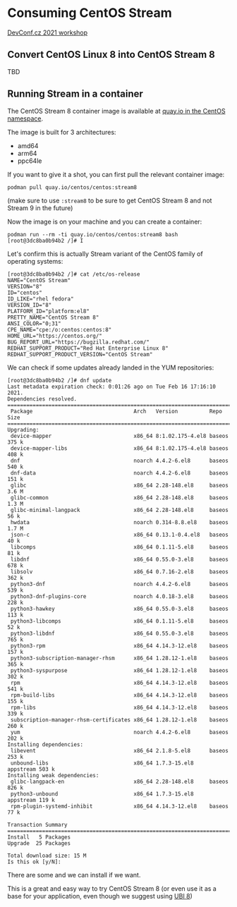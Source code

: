 # Consuming CentOS Stream

[DevConf.cz 2021 workshop](https://devconfcz2021.sched.com/event/gmSG/consuming-centos-stream)


## Convert CentOS Linux 8 into CentOS Stream 8

TBD


## Running Stream in a container

The CentOS Stream 8 container image is available at [quay.io in the CentOS namespace](https://quay.io/repository/centos/centos?tab=tags).

The image is built for 3 architectures:
* amd64
* arm64
* ppc64le

If you want to give it a shot, you can first pull the relevant container image:

    podman pull quay.io/centos/centos:stream8

(make sure to use `:stream8` to be sure to get CentOS Stream 8 and not Stream 9 in the future)

Now the image is on your machine and you can create a container:

    podman run --rm -ti quay.io/centos/centos:stream8 bash
    [root@3dc8ba0b94b2 /]# 𝙸

Let's confirm this is actually Stream variant of the CentOS family of operating systems:

    [root@3dc8ba0b94b2 /]# cat /etc/os-release
    NAME="CentOS Stream"
    VERSION="8"
    ID="centos"
    ID_LIKE="rhel fedora"
    VERSION_ID="8"
    PLATFORM_ID="platform:el8"
    PRETTY_NAME="CentOS Stream 8"
    ANSI_COLOR="0;31"
    CPE_NAME="cpe:/o:centos:centos:8"
    HOME_URL="https://centos.org/"
    BUG_REPORT_URL="https://bugzilla.redhat.com/"
    REDHAT_SUPPORT_PRODUCT="Red Hat Enterprise Linux 8"
    REDHAT_SUPPORT_PRODUCT_VERSION="CentOS Stream"

We can check if some updates already landed in the YUM repositories:

    [root@3dc8ba0b94b2 /]# dnf update
    Last metadata expiration check: 0:01:26 ago on Tue Feb 16 17:16:10 2021.
    Dependencies resolved.
    ================================================================================
     Package                                Arch   Version          Repo       Size
    ================================================================================
    Upgrading:
     device-mapper                          x86_64 8:1.02.175-4.el8 baseos    375 k
     device-mapper-libs                     x86_64 8:1.02.175-4.el8 baseos    408 k
     dnf                                    noarch 4.4.2-6.el8      baseos    540 k
     dnf-data                               noarch 4.4.2-6.el8      baseos    151 k
     glibc                                  x86_64 2.28-148.el8     baseos    3.6 M
     glibc-common                           x86_64 2.28-148.el8     baseos    1.3 M
     glibc-minimal-langpack                 x86_64 2.28-148.el8     baseos     56 k
     hwdata                                 noarch 0.314-8.8.el8    baseos    1.7 M
     json-c                                 x86_64 0.13.1-0.4.el8   baseos     40 k
     libcomps                               x86_64 0.1.11-5.el8     baseos     81 k
     libdnf                                 x86_64 0.55.0-3.el8     baseos    678 k
     libsolv                                x86_64 0.7.16-2.el8     baseos    362 k
     python3-dnf                            noarch 4.4.2-6.el8      baseos    539 k
     python3-dnf-plugins-core               noarch 4.0.18-3.el8     baseos    228 k
     python3-hawkey                         x86_64 0.55.0-3.el8     baseos    113 k
     python3-libcomps                       x86_64 0.1.11-5.el8     baseos     52 k
     python3-libdnf                         x86_64 0.55.0-3.el8     baseos    765 k
     python3-rpm                            x86_64 4.14.3-12.el8    baseos    157 k
     python3-subscription-manager-rhsm      x86_64 1.28.12-1.el8    baseos    365 k
     python3-syspurpose                     x86_64 1.28.12-1.el8    baseos    302 k
     rpm                                    x86_64 4.14.3-12.el8    baseos    541 k
     rpm-build-libs                         x86_64 4.14.3-12.el8    baseos    155 k
     rpm-libs                               x86_64 4.14.3-12.el8    baseos    339 k
     subscription-manager-rhsm-certificates x86_64 1.28.12-1.el8    baseos    260 k
     yum                                    noarch 4.4.2-6.el8      baseos    202 k
    Installing dependencies:
     libevent                               x86_64 2.1.8-5.el8      baseos    253 k
     unbound-libs                           x86_64 1.7.3-15.el8     appstream 503 k
    Installing weak dependencies:
     glibc-langpack-en                      x86_64 2.28-148.el8     baseos    826 k
     python3-unbound                        x86_64 1.7.3-15.el8     appstream 119 k
     rpm-plugin-systemd-inhibit             x86_64 4.14.3-12.el8    baseos     77 k

    Transaction Summary
    ================================================================================
    Install   5 Packages
    Upgrade  25 Packages

    Total download size: 15 M
    Is this ok [y/N]:

There are some and we can install if we want.

This is a great and easy way to try CentOS Stream 8 (or even use it as a base
for your application, even though we suggest using [UBI
8](https://catalog.redhat.com/software/containers/ubi8/5c647760bed8bd28d0e38f9f?gti-tabs=unauthenticated))

